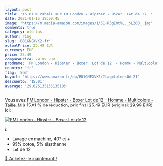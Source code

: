 ```yaml
---
layout: post
title: '15.01 % rabais sur FM London - Hipster - Boxer  Lot de 12  '
date: 2021-01-15 19:00:45
image: 'https://m.media-amazon.com/images/I/51+R5gZmtVL._SL200_.jpg'
comments: true
category: ofertas
author: ring
slug: 'B01GNEXVK2-fr'
actualPrice: 25.49 EUR
currency: EUR
price: 25.49
comparePrice: 29.99 EUR
prodname: 'FM London - Hipster - Boxer  Lot de 12  - Homme - Multicolore - Taille: M'
country: 'fr'
flag: '🇫🇷'
buyurl: 'https://www.amazon.fr/dp/B01GNEXVK2/?tag=tolees0d-21'
descuento: '15.01'
average: '29.625135135135135'
---
```


Vous avez [FM London - Hipster - Boxer  Lot de 12  - Homme - Multicolore - Taille: M](https://www.amazon.fr/dp/B01GNEXVK2/?tag=tolees0d-21)  à  15.01 % de réduction, prix final  25.49 EUR (original: 29.99 EUR) ici:

[![FM London - Hipster - Boxer  Lot de 12  ](https://m.media-amazon.com/images/I/51+R5gZmtVL._SL200_.jpg)](https://www.amazon.fr/dp/B01GNEXVK2/?tag=tolees0d-21)

ℹ️:

- Lavage en machine, 40° et +
- 95% coton, 5% élasthanne
- Lot de 12

[🛒 Achetez-le maintenant!!](https://www.amazon.fr/dp/B01GNEXVK2/?tag=tolees0d-21)
